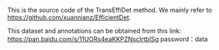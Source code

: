 This is the source code of the TransEffiDet method. 
We mainly refer to https://github.com/xuannianz/EfficientDet.


This dataset and annotations can be obtained from this link:
https://pan.baidu.com/s/11UORs4eaKKPZNscIrtbISg 
password：data

